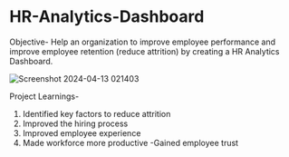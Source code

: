 # HR-Analytics-Dashboard

Objective-
Help an organization to improve employee performance and improve employee retention (reduce attrition) by creating a HR Analytics Dashboard.

![Screenshot 2024-04-13 021403](https://github.com/Nachiket1531/HR-Analytics-Dashboard/assets/166250647/4913a16d-0578-4c90-8c98-c2586219189f)


Project Learnings-

1. Identified key factors to reduce attrition
1. Improved the hiring process
1. Improved employee experience
1. Made workforce more productive
-Gained employee trust
